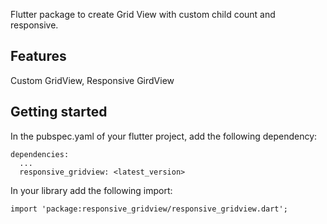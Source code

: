 <!--
This README describes the package. If you publish this package to pub.dev,
this README's contents appear on the landing page for your package.

For information about how to write a good package README, see the guide for
[writing package pages](https://dart.dev/guides/libraries/writing-package-pages).

For general information about developing packages, see the Dart guide for
[creating packages](https://dart.dev/guides/libraries/create-library-packages)
and the Flutter guide for
[developing packages and plugins](https://flutter.dev/developing-packages).
-->

Flutter package to create Grid View with custom child count and responsive.

## Features

Custom GridView, Responsive GirdView

## Getting started

In the pubspec.yaml of your flutter project, add the following dependency:

```
dependencies:
  ...
  responsive_gridview: <latest_version>
```

In your library add the following import:

```
import 'package:responsive_gridview/responsive_gridview.dart';
```


